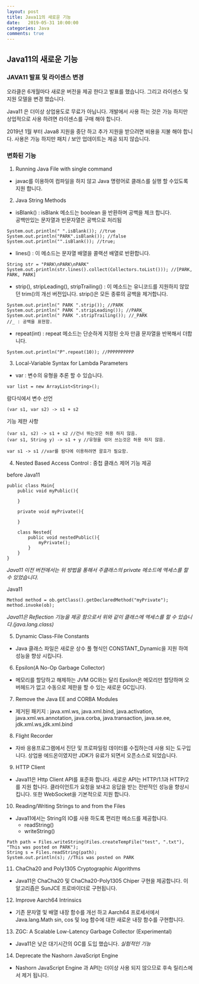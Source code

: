 ```yaml
---
layout: post
title: Java11의 새로운 기능
date:   2019-05-31 10:00:00
categories: Java
comments: true 
---
```


Java11의 새로운 기능
-------------------------

### JAVA11 발표 및 라이센스 변경
오라클은 6개월마다 새로운 버전을 제공 한다고 발표를 했습니다. 그리고 라이센스 및 지원 모델을 변경 했습니다.

Java11 은 더이상 상업용도로 무료가 아닙니다. 개발에서 사용 하는 것은 가능 하지만 상업적으로 사용 하려면
라이센스를 구매 해야 합니다.

2019년 1월 부터 Java8 지원을 중단 하고 추가 지원을 받으려면 비용을 지불 해야 합니다.
사용은 가능 하지만 패치 / 보안 업데이트는 제공 되지 않습니다.


### 변화된 기능

1) Running Java File with single command
- javac를 이용하여 컴파일을 하지 않고 Java 명령어로 클래스를 실행 할 수있도록 지원 합니다.

2) Java String Methods
- isBlank() : isBlank 메소드는 boolean 을 반환하며 공백을 체크 합니다.  
공백만있는 문자열과 빈문자열은 공백으로 처리됨

~~~
System.out.println(" ".isBlank()); //true
System.out.println("PARK".isBlank()); //false
System.out.println("".isBlank()); //true;
~~~

- lines() : 이 메소드는 문자열  배열을 콜랙션 배열로 반환합니다.

~~~
String str = "PARK\nPARK\nPARK"
System.out.println(str.lines().collect(Collectors.toList())); //[PARK, PARK, PARK]
~~~

- strip(), stripLeading(), stripTrailing()
: 이 메소드는 유니코드를 지원하지 않았던 trim()의 개선 버전입니다. strip()은 모든 종류의 공백을 제거합니다.

~~~
System.out.println(" PARK ".strip()); //PARK
System.out.println(" PARK ".stripLeading()); //PARK_
System.out.println(" PARK ".stripTrailing()); //_PARK
//_ : 공백을 표현함.
~~~

- repeat(int)
: repeat 메소드는 단순하게 지정된 숫자 만큼 문자열을 반복해서 더합니다.

~~~
System.out.println("P".repeat(10)); //PPPPPPPPPP
~~~

3) Local-Variable Syntax for Lambda Parameters
- var : 변수의 유형을 추론 할 수 있습니다.

~~~
var list = new ArrayList<String>();
~~~

람다식에서 변수 선언

~~~
(var s1, var s2) -> s1 + s2
~~~

기능 제한 사항

~~~
(var s1, s2) -> s1 + s2 //건너 뛰는것은 허용 하지 않음.
(var s1, String y) -> s1 + y //유형을 섞어 쓰는것은 허용 하지 않음.

var s1 -> s1 //var를 람다에 이용하려면 괄호가 필요함.
~~~

  
4) Nested Based Access Control
: 중첩 클래스 제어 기능 제공

before Java11

~~~
public class Main{
	public void myPublic(){
	
	}
	
	private void myPrivate(){
	
	}
	
	class Nested{
		public void nestedPublic(){
			myPrivate();
		}
	}
}
~~~

_Java11 이전 버전에서는 위 방법을 통해서 주클래스의 private 메소드에 엑세스를 할 수 있었습니다._
  
Java11

~~~
Method method = ob.getClass().getDeclaredMethod("myPrivate");
method.invoke(ob);
~~~

_Java11은 Reflection 기능을 제공 함으로서 위와 같이 클래스에 엑세스를 할 수 있습니다.(java.lang.class)_

5) Dynamic Class-File Constants
- Java 클래스 파일은 새로운 상수 풀 형식인 CONSTANT_Dynamic을 지원 하여 성능을 향상 시킵니다.

6) Epsilon(A No-Op Garbage Collector)
- 메모리를 할당하고 해제하는 JVM GC와는 달리 Epsilon은 메모리만 할당하며 오버헤드가 없고 수동으로 제한을 할 수 있는 새로운 GC입니다.

7) Remove the Java EE and CORBA Modules
- 제거된 패키지 : java.xml.ws, java.xml.bind, java.activation, java.xml.ws.annotation, java.corba, java.transaction, java.se.ee, jdk.xml.ws,jdk.xml.bind
 
8) Flight Recorder
- 자바 응용프로그램에서 진단 및 프로파일링 데이터를 수집하는데 사용 되는 도구입니다.
  상업용 에드온이였지만 JDK가 유료가 되면서 오픈소스로 되었습니다.
  
9) HTTP Client
- Java11은 Http Client API를 표준화 합니다.
  새로운 API는 HTTP/1.1과 HTTP/2를 지원 합니다. 클라이언트가 요청을 보내고 응답을 받는 전반적인 성능을 향상시킵니다. 또한 WebSocket을 기본적으로 지원 합니다.
  
10) Reading/Writing Strings to and from the Files
- Java11에서는 String의 IO를 사용 하도록 편리한 메소드를 제공합니다.  
	- readString()  
	- writeString()  
	
~~~
Path path = Files.writeString(Files.createTempFile("test", ".txt"), "This was posted on PARK");
String s = Files.readString(path);
System.out.println(s); //This was posted on PARK
~~~

11) ChaCha20 and Poly1305 Cryptographic Algorithms
- Java11은 ChaCha20 및 ChaCha20-Poly1305 Chiper 구현을 제공합니다. 이 알고리즘은 SunJCE 프로바이더로 구현됩니다.

12) Improve Aarch64 Intrinsics
- 기존 문자열 및 배열 내장 함수를 개선 하고 Aarch64 프로세서에서 Java.lang.Math sin, cos 및 log 함수에 대한 새로운 내장 함수를 구현합니다.

13) ZGC: A Scalable Low-Latency Garbage Collector (Experimental)
- Java11은 낮은 대기시간의 GC를 도입 했습니다. _실험적인 기능_

14) Deprecate the Nashorn JavaScript Engine
- Nashorn JavaScript Engine 과 API는 더이상 사용 되지 않으므로 후속 릴리스에서 제거 됩니다.
